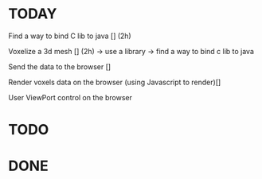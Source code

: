 # TODAY
Find a way to bind C lib to java [] (2h)

Voxelize a 3d mesh [] (2h) 
    -> use a library 
        -> find a way to bind c lib to java 

Send the data to the browser []

Render voxels data on the browser (using Javascript to render)[]

User ViewPort control on the browser 

# TODO

# DONE
